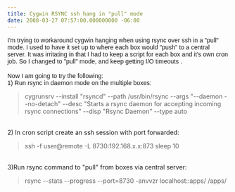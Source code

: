 ```yaml
---
title: Cygwin RSYNC ssh hang in "pull" mode
date: 2008-03-27 07:57:00.000000000 -06:00
---
```

<span style="font-family:arial;">I'm trying to workaround cygwin hanging when using rsync over ssh in a "pull" mode.  I used to have it set up to where each box would "push" to a central server.  It was irritating in that I had to keep a script for each box and it's own cron job.  So I changed to "pull" mode, and keep getting I/O timeouts .  </span><br /><br /><span style="font-family:arial;">Now I am going to try the following:</span><br /><span style="font-family:arial;">1) Run rsync in daemon mode on the multiple boxes:<br /><blockquote>cygrunsrv --install "rsyncd" --path /usr/bin/rsync --args "--daemon --no-detach" --desc "Starts a rsync daemon for accepting incoming rsync connections"  --disp "Rsync Daemon" --type auto</blockquote><br />2) In cron script create an ssh session with port forwarded:<br /><blockquote>ssh -f user@remote -L 8730:192.168.x.x:873 sleep 10</blockquote><br />3)Run rsync command to "pull" from boxes via central server:<br /><blockquote> rsync --stats --progress --port=8730 -anvvzr localhost::apps/ /apps/</blockquote><br /></span><pre style="font-family: arial;"></pre>
